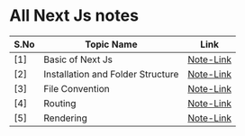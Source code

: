 # All Next Js notes

S.No | Topic Name | Link |
--- | --- | --- | 
 [1] | Basic of Next Js | [Note-Link](https://www.notion.so/Basic-of-Next-JS-3e2be3c30f06422983a9836f34df6f15?pvs=4) |
 [2] | Installation and Folder Structure  | [Note-Link](https://www.notion.so/Installation-and-Folder-Structure-6dd8863041c04924b4dba82459fe1fed?pvs=4)  |
 [3] | File Convention  | [Note-Link](https://www.notion.so/File-Convention-96f75dfa2b114097811c536afa534cc1?pvs=4)  |
 [4] | Routing  | [Note-Link](https://www.notion.so/Routing-1aca33337e0a447cae6bec8e774ba7bd?pvs=4)  |
 [5] | Rendering  | [Note-Link](https://www.notion.so/Rendering-b4322f9e0bc843acb8fb163507fe84af?pvs=4)  |
